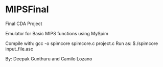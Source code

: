 # MIPSFinal
Final CDA Project

Emulator for Basic MIPS functions using MySpim

Compile with: gcc -o spimcore spimcore.c project.c
Run as: $./spimcore input_file.asc

By: Deepak Gunthuru and Camilo Lozano

